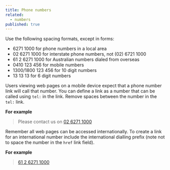 ```yaml
---
title: Phone numbers
related:
  - numbers
published: true
---
```


Use the following spacing formats, except in forms:

- 6271 1000 for phone numbers in a local area
- 02 6271 1000 for interstate phone numbers, not (02) 6721 1000
- 61 2 6271 1000 for Australian numbers dialed from overseas
- 0410 123 456 for mobile numbers
- 1300/1800 123 456 for 10 digit numbers
- 13 13 13 for 6 digit numbers

Users viewing web pages on a mobile device expect that a phone number link will call that number. You can define a link as a number that can be called using `tel:` in the link. Remove spaces between the number in the `tel:` link.

**For example**

> Please contact us on [02 6271 1000](tel:0262711000)

Remember all web pages can be accessed internationally. To create a link for an international number include the international dialling prefix (note not to space the number in the `href` link field).

**For example**

> [61 2 6271 1000](tel:61262711000)
